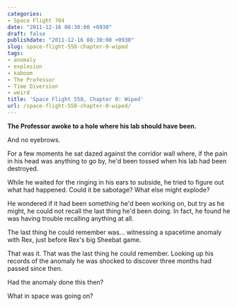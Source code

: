 ```yaml
---
categories:
- Space Flight 704
date: "2011-12-16 08:30:00 +0930"
draft: false
publishdate: "2011-12-16 08:30:00 +0930"
slug: space-flight-558-chapter-0-wiped
tags:
- anomaly
- explosion
- kaboom
- The Professor
- Time Diversion
- weird
title: 'Space Flight 558, Chapter 0: Wiped'
url: /space-flight-558-chapter-0-wiped/
---
```

**The Professor awoke to a hole where his lab should have been.**

And no eyebrows.

For a few moments he sat dazed against the corridor wall where, if the
pain in his head was anything to go by, he'd been tossed when his lab
had been destroyed.

While he waited for the ringing in his ears to subside, he tried to
figure out what had happened. Could it be sabotage? What else might
explode?

He wondered if it had been something he'd been working on, but try as he
might, he could not recall the last thing he'd been doing. In fact, he
found he was having trouble recalling anything at all.

The last thing he could remember was... witnessing a spacetime anomaly
with Rex, just before Rex's big Sheebat game.

That was it. That was the last thing he could remember. Looking up his
records of the anomaly he was shocked to discover three months had
passed since then.

Had the anomaly done this then?

What in space was going on?